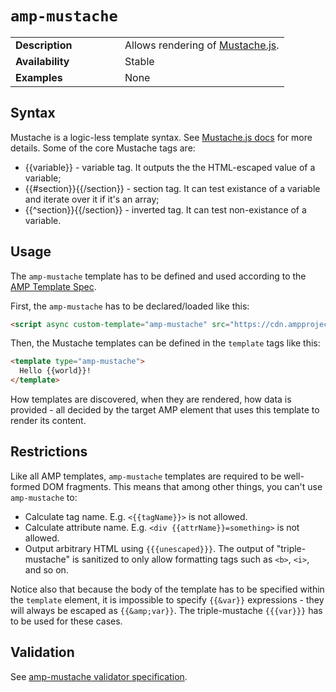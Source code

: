 <!---
Copyright 2015 The AMP HTML Authors. All Rights Reserved.

Licensed under the Apache License, Version 2.0 (the "License");
you may not use this file except in compliance with the License.
You may obtain a copy of the License at

      http://www.apache.org/licenses/LICENSE-2.0

Unless required by applicable law or agreed to in writing, software
distributed under the License is distributed on an "AS-IS" BASIS,
WITHOUT WARRANTIES OR CONDITIONS OF ANY KIND, either express or implied.
See the License for the specific language governing permissions and
limitations under the License.
-->

# <a name="amp-mustache"></a> `amp-mustache`

<table>
  <tr>
    <td width="40%"><strong>Description</strong></td>
    <td>Allows rendering of <a href="https://github.com/janl/mustache.js/">Mustache.js</a>.</td>
  </tr>
  <tr>
    <td width="40%"><strong>Availability</strong></td>
    <td>Stable</td>
  </tr>
  <tr>
    <td width="40%"><strong>Examples</strong></td>
    <td>None</td>
  </tr>
</table>

## Syntax

Mustache is a logic-less template syntax. See [Mustache.js docs](https://github.com/janl/mustache.js/)
for more details. Some of the core Mustache tags are:

- \{\{variable\}\} - variable tag. It outputs the the HTML-escaped value of a variable;
- \{\{#section\}\}\{\{/section\}\} - section tag. It can test existance of a variable and iterate over it if
it's an array;
- \{\{^section\}\}\{\{/section\}\} - inverted tag. It can test non-existance of a variable.

## Usage

The `amp-mustache` template has to be defined and used according to the
[AMP Template Spec](../../spec/amp-html-templates.md).

First, the `amp-mustache` has to be declared/loaded like this:

```html
<script async custom-template="amp-mustache" src="https://cdn.ampproject.org/v0/amp-mustache-0.1.js"></script>
```

Then, the Mustache templates can be defined in the `template` tags like this:

```html
<template type="amp-mustache">
  Hello {{world}}!
</template>
```

How templates are discovered, when they are rendered, how data is provided - all decided by the
target AMP element that uses this template to render its content.

## Restrictions

Like all AMP templates, `amp-mustache` templates are required to be well-formed DOM fragments. This means
that among other things, you can't use `amp-mustache` to:

- Calculate tag name. E.g. `<{{tagName}}>` is not allowed.
- Calculate attribute name. E.g. `<div {{attrName}}=something>` is not allowed.
- Output arbitrary HTML using `{{{unescaped}}}`. The output of "triple-mustache" is sanitized to only allow
formatting tags such as `<b>`, `<i>`, and so on.

Notice also that because the body of the template has to be specified within the `template` element, it is
impossible to specify `{{&var}}` expressions - they will always be escaped as `{{&amp;var}}`. The triple-mustache
`{{{var}}}` has to be used for these cases.

## Validation

See [amp-mustache validator specification](https://github.com/ampproject/amphtml/blob/master/extensions/amp-mustache/0.1/validator-amp-mustache.protoascii).
